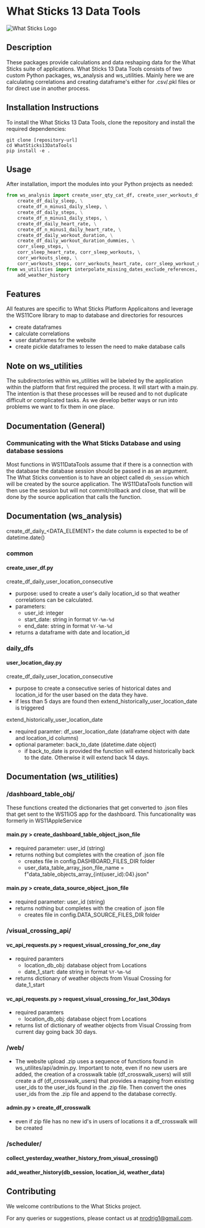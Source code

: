 
# What Sticks 13 Data Tools

![What Sticks Logo](https://what-sticks.com/website_images/wsLogo180.png)

## Description
These packages provide calculations and data reshaping data for the What Sticks suite of applications. What Sticks 13 Data Tools consists of two custom Python packages, ws_analysis and ws_utilities. Mainly here we are calculating correlations and creating dataframe's either for .csv/.pkl files or for direct use in another process.


## Installation Instructions
To install the What Sticks 13 Data Tools, clone the repository and install the required dependencies:
```
git clone [repository-url]
cd WhatSticks13DataTools
pip install -e .
```


## Usage
After installation, import the modules into your Python projects as needed:

```python
from ws_analysis import create_user_qty_cat_df, create_user_workouts_df, \
    create_df_daily_sleep, \
    create_df_n_minus1_daily_sleep, \
    create_df_daily_steps, \
    create_df_n_minus1_daily_steps, \
    create_df_daily_heart_rate, \
    create_df_n_minus1_daily_heart_rate, \
    create_df_daily_workout_duration, \
    create_df_daily_workout_duration_dummies, \
    corr_sleep_steps, \
    corr_sleep_heart_rate, corr_sleep_workouts, \
    corr_workouts_sleep, \
    corr_workouts_steps, corr_workouts_heart_rate, corr_sleep_workout_dummies
from ws_utilities import interpolate_missing_dates_exclude_references, \
    add_weather_history
```


## Features
All features are specific to What Sticks Platform Applicaitons and leverage the WS11Core library to map to database and directories for resources
- create dataframes
- calculate correlations
- user dataframes for the website
- create pickle dataframes to lessen the need to make database calls


## Note on ws_utilities
The subdirectories within ws_utilities will be labeled by the application within the platform that first required the process. It will start with a main.py. The intention is that these processes will be reused and to not duplicate difficult or complicated tasks. As we develop better ways or run into problems we want to fix them in one place.

## Documentation (General)

### Communicating with the What Sticks Database and using database sessions
Most functions in WS11DataTools assume that if there is a connection with the database the database session should be passed in as an argument. The What Sticks convention is to have an object called `db_session` which will be created by the source application. The WS11DataTools function will then use the session but will not commit/rollback and close, that will be done by the source application that calls the function.


## Documentation (ws_analysis)
create_df_daily_<DATA_ELEMENT> the date column is expected to be of datetime.date()
### common
#### create_user_df.py
create_df_daily_user_location_consecutive 
- purpose: used to create a user's daily location_id so that weather correlations can be calculated.
- parameters: 
  - user_id: integer
  - start_date: string in format `%Y-%m-%d`
  - end_date: string in format `%Y-%m-%d`
- returns a dataframe with date and location_id

### daily_dfs

#### user_location_day.py
create_df_daily_user_location_consecutive
- purpose to create a consecutive series of historical dates and location_id for the user based on the data they have.
- if less than 5 days are found then extend_historically_user_location_date is triggered

extend_historically_user_location_date
- required paramter: df_user_location_date (dataframe object with date and location_id columns)
- optional parameter: back_to_date (datetime.date object)
  - if back_to_date is provided the function will extend historically back to the date. Otherwise it will extend back 14 days.


## Documentation (ws_utilities)

### /dashboard_table_obj/
These functions created the dictionaries that get converted to .json files that get sent to the WS11iOS app for the dashboard.
This funcationality was formerly in WS11AppleService

#### main.py > create_dashboard_table_object_json_file
- required parameter: user_id (string)
- returns nothing but completes with the creation of .json file 
  - creates file in config.DASHBOARD_FILES_DIR folder
  - user_data_table_array_json_file_name = f"data_table_objects_array_{int(user_id):04}.json"

#### main.py > create_data_source_object_json_file
- required parameter: user_id (string)
- returns nothing but completes with the creation of .json file 
  - creates file in config.DATA_SOURCE_FILES_DIR folder

### /visual_crossing_api/
#### vc_api_requests.py > request_visual_crossing_for_one_day
- required paramters
  - location_db_obj: database object from Locations
  - date_1_start: date string in format `%Y-%m-%d`
- returns dictionary of weather objects from Visual Crossing for date_1_start

#### vc_api_requests.py > request_visual_crossing_for_last_30days
- required paramters
  - location_db_obj: database object from Locations
- returns list of dictionary of weather objects from Visual Crossing from current day going back 30 days.


### /web/
- The website upload .zip uses a sequence of functions found in ws_utilites/api/admin.py. Important to note, even if no new users are added, the creation of a crosswalk table (df_crosswalk_users) will still create a df (df_crosswalk_users) that provides a mapping from existing user_ids to the user_ids found in the .zip file. Then convert the ones user_ids from the .zip file and append to the database correctly.

#### admin.py > create_df_crosswalk
- even if zip file has no new id's in users of locations it a df_crosswalk will be created


### /scheduler/

#### collect_yesterday_weather_history_from_visual_crossing()
#### add_weather_history(db_session, location_id, weather_data)


## Contributing

We welcome contributions to the What Sticks project.

For any queries or suggestions, please contact us at nrodrig1@gmail.com.
